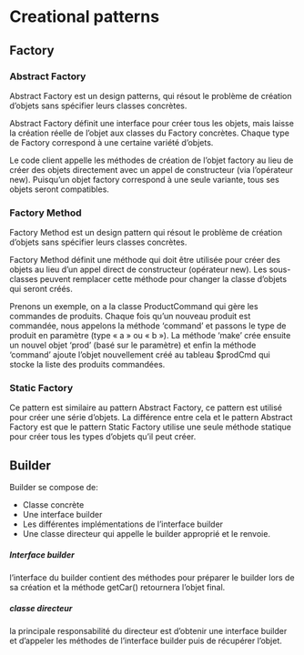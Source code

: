 #  Creational patterns

## Factory

### Abstract Factory
Abstract Factory est un design patterns, qui résout le problème de création d’objets sans spécifier leurs classes concrètes.

Abstract Factory définit une interface pour créer tous les objets, mais laisse la création réelle de l’objet aux classes du Factory concrètes. Chaque type de Factory correspond à une certaine variété d’objets.

Le code client appelle les méthodes de création de l’objet factory au lieu de créer des objets directement avec un appel de constructeur (via l’opérateur new). Puisqu’un objet factory correspond à une seule variante, tous ses objets seront compatibles.

### Factory Method
Factory Method est un design pattern qui résout le problème de création d’objets sans spécifier leurs classes concrètes.

Factory Method définit une méthode qui doit être utilisée pour créer des objets au lieu d’un appel direct de constructeur (opérateur new). Les sous-classes peuvent remplacer cette méthode pour changer la classe d’objets qui seront créés.  
  
  
Prenons un exemple, on a la classe ProductCommand qui gère les commandes de produits. Chaque fois qu’un nouveau produit est commandée, nous appelons la méthode ‘command’ et passons le type de produit en paramètre (type « a » ou « b »). La méthode ‘make’ crée ensuite un nouvel objet ‘prod’ (basé sur le paramètre) et enfin la méthode ‘command’ ajoute l’objet nouvellement créé au tableau $prodCmd qui stocke la liste des produits commandées.

###  Static Factory
Ce pattern est similaire au pattern Abstract Factory, ce pattern est utilisé pour créer une série d’objets. La différence entre cela et le pattern Abstract Factory est que le pattern Static Factory utilise une seule méthode statique pour créer tous les types d’objets qu’il peut créer.

## Builder
Builder se compose de:

-   Classe concrète
-   Une interface builder
-   Les différentes implémentations de l’interface builder
-   Une classe directeur qui appelle le builder approprié et le renvoie.

##### Interface builder
l’interface du builder contient des méthodes pour préparer le builder lors de sa création et la méthode getCar() retournera l’objet final.

##### classe directeur
la principale responsabilité du directeur est d’obtenir une interface builder et d’appeler les méthodes de l’interface builder puis de récupérer l’objet.
